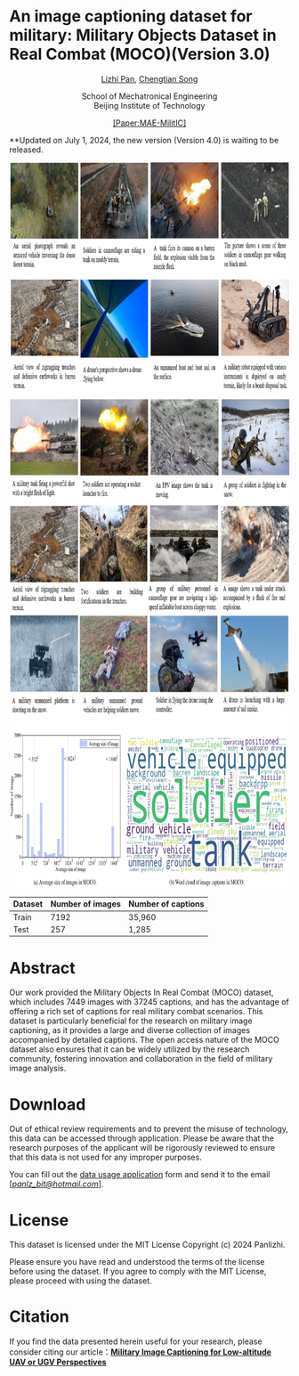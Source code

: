 # An image captioning dataset for military:  Military Objects Dataset in Real Combat (MOCO)(Version 3.0)



<p align="center"><a href="https://panlizhi.github.io">Lizhi Pan</a>, <a href="https://smen.bit.edu.cn/szdw/szml/tcykzgcx/qb05/721aa3c324ec4a20912425153613e881.htm">Chengtian Song</a> </p>

<p align="center">School of Mechatronical Engineering<br>Beijing Institute of Technology</p>

<p align="center"><a href="https://doi.org/10.3390/drones8090421">[Paper:MAE-MilitIC]</a></p>

**Updated on July 1, 2024, the new version (Version 4.0) is waiting to be released.
<!-- <p align="center">Author : Not disclosed based on double-blind reviewing policy</p>-->



<img src="dataset.png" width="100%" height="1000" alt="teaser">
<img src="statistics.png" width="100%" height="300" alt="teaser">


| Dataset | Number of images | Number of captions |
|---------|------------------|--------------------|
| Train   | 7192             | 35,960             |
| Test    | 257              | 1,285              |

# Abstract
Our work provided the Military Objects In Real Combat (MOCO) dataset, which includes 7449 images with 37245
captions, and has the advantage of offering a rich set of captions for real military combat scenarios. This dataset is
particularly beneficial for the research on military image captioning, as it provides a large and diverse collection of
images accompanied by detailed captions. The open access nature of the MOCO dataset also ensures that it can
be widely utilized by the research community, fostering innovation and collaboration in the field of military image
analysis.
# Download

Out of ethical review requirements and to prevent the misuse of technology, this data can be accessed through application. 
Please be aware that the research purposes of the applicant will be rigorously reviewed to ensure that this data is not used for any improper purposes.

You can fill out the [data usage application](https://github.com/Panlizhi/MOCO/blob/main/data_application.docx) form and send it to the email [*panlz_bit@hotmail.com*].



<!-- Google Drive link：
```
https://drive.google.com/drive/folders/ 
```
Baidu Netdisk link (password: rvmc):
```
https://pan.baidu.com/s/
```
If the link becomes invalid, please do not hesitate to contact me for an update.-->

# License
This dataset is licensed under the MIT License Copyright (c) 2024 Panlizhi.

Please ensure you have read and understood the terms of the license before using the dataset.
If you agree to comply with the MIT License, please proceed with using the dataset.

# Citation
If you find the data presented herein useful for your research, please consider citing our article：[**Military Image Captioning for Low-altitude UAV or UGV Perspectives**](https://doi.org/10.3390/drones8090421)
<!-- [**MAE-MilitIC: Map Augmentation Embedding to Enhance Semantics for Military Image Captioning**](http://panlizhi.github.io/files/MAE-MilitIC.pdf)-->

